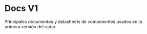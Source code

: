 # Docs V1
Principales documentos y datasheets de componentes usados en la primera versión del radar.